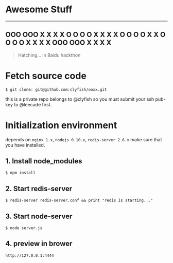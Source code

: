 # Awesome Stuff
------------------------
 OOO   OOO  X   X X   X
O   O O   O  X X   X X
O   O O   O   X     X
O   O O   O  X X   X X
 OOO   OOO  X   X X   X
------------------------
> Hatching... in Baidu hackthon

# Fetch source code

`$ git clone: git@github.com:clyfish/ooxx.git`

this is a private repo belongs to @clyfish so you must submit your ssh pub-key to @leecade first.

# Initialization environment

depends on `nginx 1.x`, `nodejs 0.10.x`, `redis-server 2.6.x` make sure that you have installed.

## 1. Install node_modules

`$ npm install`

## 2. Start redis-server

`$ redis-server redis-server.conf && print "redis is starting..."`

## 3. Start node-server

`$ node server.js`

## 4. preview in brower

`http://127.0.0.1:4444`

